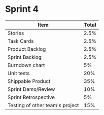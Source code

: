 # Sprint 4
Item | Total
------------ | -------------
Stories	| 2.5%
Task Cards | 2.5%
Product Backlog | 2.5%
Sprint Backlog | 2.5%
Burndown chart | 5%
Unit tests | 20%
Shippable Product | 35%
Sprint Demo/Review | 10%
Sprint Retrospective | 5%
Testing of other team's project | 15%
